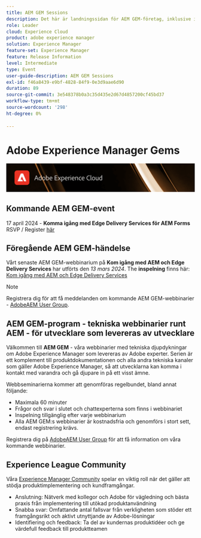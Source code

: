 ```yaml
---
title: AEM GEM Sessions
description: Det här är landningssidan för AEM GEM-företag, inklusive information om webbinarier och registreringsinformation, föregående och kommande webbinarier
role: Leader
cloud: Experience Cloud
product: adobe experience manager
solution: Experience Manager
feature-set: Experience Manager
feature: Release Information
level: Intermediate
type: Event
user-guide-description: AEM GEM Sessions
exl-id: f46a8439-e9bf-4828-84f9-0e3d9aae6d90
duration: 89
source-git-commit: 3e548378b0a3c35d435e2d67d4857200cf45bd37
workflow-type: tm+mt
source-wordcount: '298'
ht-degree: 0%

---
```


# Adobe Experience Manager Gems

<img alt="Digitala upplevelser" src="./assets/ADX_Gems.png"/>

## Kommande AEM GEM-event

17 april 2024 - **Komma igång med Edge Delivery Services för AEM Forms**
RSVP / Register [här](https://aem-augs.adobe.com/events/details/adobe-experience-manager-aem-learning-chapter-presents-aem-gems-getting-started-with-edge-delivery-services-for-aem-forms/)

<!--  Remove the comment marks, and put the upcoming event in the below table

<table style="max-width: 1214px;">
<tr>
  <td style="vertical-align: top;">
    <a href="https://www.youtube.com/watch?v=f1T9XU9TCJU">
      <img alt="Experience League LIVE Oct 25" src="assets/Oct25_2022_exl_live_banner_web_1920_WebBanner.png">
    </a>
    <div>
      <a href="https://www.youtube.com/watch?v=f1T9XU9TCJU">
        <strong>Deliver the right offer at the right time with decision management</strong>
      </a>
      <br/><em>with Sandra Hausmann, Ben Tepfer, Brandon Poyfair, and Jason Hickey</em>
      <br/><em>October 25, 2022</em>
    </div>
  </td>
</tr>
</table>

-->

## Föregående AEM GEM-händelse

Vårt senaste AEM GEM-webbinarium på **Kom igång med AEM och Edge Delivery Services** har utförts den *13 mars 2024*.
The **inspelning** finns här:
[Kom igång med AEM och Edge Delivery Services](/help/experience-manager-gems/gems2024/aem-authoring-and-edge-delivery.md)

>[!NOTE]
>
> Registrera dig för att få meddelanden om kommande AEM GEM-webbinarier - [AdobeAEM User Group](https://aem-augs.adobe.com/).

## AEM GEM-program - tekniska webbinarier runt AEM - för utvecklare som levereras av utvecklare

Välkommen till **AEM GEM** - våra webbinarier med tekniska djupdykningar om Adobe Experience Manager som levereras av Adobe experter. Serien är ett komplement till produktdokumentationen och alla andra tekniska kanaler som gäller Adobe Experience Manager, så att utvecklarna kan komma i kontakt med varandra och gå djupare in på ett visst ämne.

Webbseminarierna kommer att genomföras regelbundet, bland annat följande:

* Maximala 60 minuter
* Frågor och svar i slutet och chattexperterna som finns i webbinariet
* Inspelning tillgänglig efter varje webbinarium
* Alla AEM GEM:s webbinarier är kostnadsfria och genomförs i stort sett, endast registrering krävs.

Registrera dig på [AdobeAEM User Group](https://aem-augs.adobe.com/) för att få information om våra kommande webbinarier.

## Experience League Community

Våra [Experience Manager Community](https://experienceleaguecommunities.adobe.com/t5/adobe-experience-manager/ct-p/adobe-experience-manager-community) spelar en viktig roll när det gäller att stödja produktimplementering och kundframgångar.

* Anslutning: Nätverk med kollegor och Adobe för vägledning och bästa praxis från implementering till utökad produktanvändning
* Snabba svar: Omfattande antal fallsvar från verkligheten som stöder ett framgångsrikt och aktivt utnyttjande av Adobe-lösningar
* Identifiering och feedback: Ta del av kundernas produktidéer och ge värdefull feedback till produktteamen
